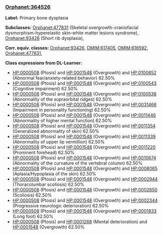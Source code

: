 
### [Orphanet:364526](http://www.orpha.net/ORDO/Orphanet_364526)
**Label:** Primary bone dysplasia

**Subclasses:** [Orphanet:477831](http://www.orpha.net/ORDO/Orphanet_477831) (Skeletal overgrowth-craniofacial dysmorphism-hyperelastic skin-white matter lesions syndrome), [Orphanet:93426](http://www.orpha.net/ORDO/Orphanet_93426) (Short rib dysplasia), 

**Corr. equiv. classes:** [Orphanet:93426](http://www.orpha.net/ORDO/Orphanet_93426), [OMIM:617405](http://purl.obolibrary.org/obo/OMIM_617405), [OMIM:616592](http://purl.obolibrary.org/obo/OMIM_616592), [Orphanet:477831](http://www.orpha.net/ORDO/Orphanet_477831), 

**Class expressions from DL-Learner:**

- [HP:0000508](http://purl.obolibrary.org/obo/HP_0000508) (Ptosis) and [HP:0001548](http://purl.obolibrary.org/obo/HP_0001548) (Overgrowth) and [HP:0100852](http://purl.obolibrary.org/obo/HP_0100852) (Abnormal fear/anxiety-related behavior) 62.50%
- [HP:0000508](http://purl.obolibrary.org/obo/HP_0000508) (Ptosis) and [HP:0001548](http://purl.obolibrary.org/obo/HP_0001548) (Overgrowth) and [HP:0100543](http://purl.obolibrary.org/obo/HP_0100543) (Cognitive impairment) 62.50%
- [HP:0000508](http://purl.obolibrary.org/obo/HP_0000508) (Ptosis) and [HP:0001548](http://purl.obolibrary.org/obo/HP_0001548) (Overgrowth) and [HP:0100538](http://purl.obolibrary.org/obo/HP_0100538) (Abnormality of the supraorbital ridges) 62.50%
- [HP:0000508](http://purl.obolibrary.org/obo/HP_0000508) (Ptosis) and [HP:0001548](http://purl.obolibrary.org/obo/HP_0001548) (Overgrowth) and [HP:0031466](http://purl.obolibrary.org/obo/HP_0031466) (Impairment in personality functioning) 62.50%
- [HP:0000508](http://purl.obolibrary.org/obo/HP_0000508) (Ptosis) and [HP:0001548](http://purl.obolibrary.org/obo/HP_0001548) (Overgrowth) and [HP:0011446](http://purl.obolibrary.org/obo/HP_0011446) (Abnormality of higher mental function) 62.50%
- [HP:0000508](http://purl.obolibrary.org/obo/HP_0000508) (Ptosis) and [HP:0001548](http://purl.obolibrary.org/obo/HP_0001548) (Overgrowth) and [HP:0011354](http://purl.obolibrary.org/obo/HP_0011354) (Generalized abnormality of skin) 62.50%
- [HP:0000508](http://purl.obolibrary.org/obo/HP_0000508) (Ptosis) and [HP:0001548](http://purl.obolibrary.org/obo/HP_0001548) (Overgrowth) and [HP:0011339](http://purl.obolibrary.org/obo/HP_0011339) (Abnormality of upper lip vermillion) 62.50%
- [HP:0000508](http://purl.obolibrary.org/obo/HP_0000508) (Ptosis) and [HP:0001548](http://purl.obolibrary.org/obo/HP_0001548) (Overgrowth) and [HP:0011220](http://purl.obolibrary.org/obo/HP_0011220) (Prominent forehead) 62.50%
- [HP:0000508](http://purl.obolibrary.org/obo/HP_0000508) (Ptosis) and [HP:0001548](http://purl.obolibrary.org/obo/HP_0001548) (Overgrowth) and [HP:0010674](http://purl.obolibrary.org/obo/HP_0010674) (Abnormality of the curvature of the vertebral column) 62.50%
- [HP:0000508](http://purl.obolibrary.org/obo/HP_0000508) (Ptosis) and [HP:0001548](http://purl.obolibrary.org/obo/HP_0001548) (Overgrowth) and [HP:0008065](http://purl.obolibrary.org/obo/HP_0008065) (Aplasia/Hypoplasia of the skin) 62.50%
- [HP:0000508](http://purl.obolibrary.org/obo/HP_0000508) (Ptosis) and [HP:0001548](http://purl.obolibrary.org/obo/HP_0001548) (Overgrowth) and [HP:0002944](http://purl.obolibrary.org/obo/HP_0002944) (Thoracolumbar scoliosis) 62.50%
- [HP:0000508](http://purl.obolibrary.org/obo/HP_0000508) (Ptosis) and [HP:0001548](http://purl.obolibrary.org/obo/HP_0001548) (Overgrowth) and [HP:0002650](http://purl.obolibrary.org/obo/HP_0002650) (Scoliosis) 62.50%
- [HP:0000508](http://purl.obolibrary.org/obo/HP_0000508) (Ptosis) and [HP:0001548](http://purl.obolibrary.org/obo/HP_0001548) (Overgrowth) and [HP:0002344](http://purl.obolibrary.org/obo/HP_0002344) (Progressive neurologic deterioration) 62.50%
- [HP:0000508](http://purl.obolibrary.org/obo/HP_0000508) (Ptosis) and [HP:0001548](http://purl.obolibrary.org/obo/HP_0001548) (Overgrowth) and [HP:0001833](http://purl.obolibrary.org/obo/HP_0001833) (Long foot) 62.50%
- [HP:0000508](http://purl.obolibrary.org/obo/HP_0000508) (Ptosis) and [HP:0001268](http://purl.obolibrary.org/obo/HP_0001268) (Mental deterioration) and [HP:0001548](http://purl.obolibrary.org/obo/HP_0001548) (Overgrowth) 62.50%



